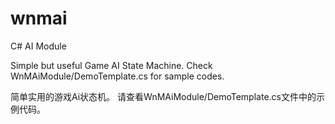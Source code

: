 # wnmai
C# AI Module

Simple but useful Game AI State Machine. 
Check WnMAiModule/DemoTemplate.cs for sample codes.

简单实用的游戏Ai状态机。
请查看WnMAiModule/DemoTemplate.cs文件中的示例代码。